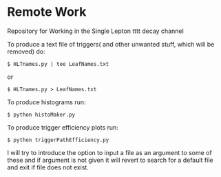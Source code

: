 # Remote Work
Repository for Working in the Single Lepton tttt decay channel

To produce a text file of triggers( and other unwanted stuff, which will be removed) do:
```
$ HLTnames.py | tee LeafNames.txt
```
or
```
$ HLTnames.py > LeafNames.txt
```

To produce histograms run:
```
$ python histoMaker.py
```

To produce trigger efficiency plots run:
```
$ python triggerPathEfficiency.py
```

I will try to introduce the option to input a file as an argument to some of these and if argument is not given it will revert to search for a default file and exit if file does not exist.



